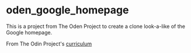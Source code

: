 # oden_google_homepage

This is a project from The Oden Project to create a clone look-a-like of the Google homepage.

From The Odin Project's [curriculum](http://www.theodinproject.com/courses/web-development-101/lessons/html-css)